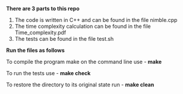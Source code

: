 
**There are 3 parts to this repo**

1. The code is written in C++ and can be found in the file nimble.cpp 
2. The time complexity calculation can be found in the file Time_complexity.pdf 
3. The tests can be found in the file test.sh 

**Run the files as follows**

To compile the program make on the command line use - **make** 

To run the tests use - **make check** 

To restore the directory to its original state run - **make clean**
